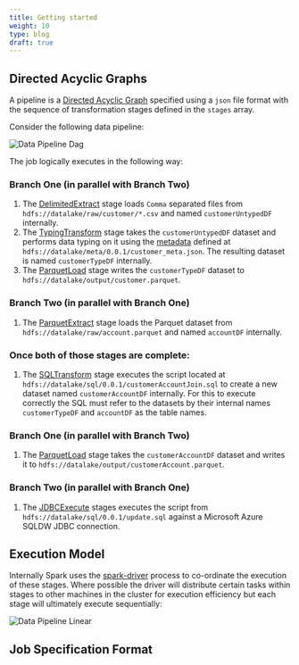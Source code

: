 ```yaml
---
title: Getting started
weight: 10
type: blog
draft: true
---
```


## Directed Acyclic Graphs

A pipeline is a [Directed Acyclic Graph](https://en.wikipedia.org/wiki/Directed_acyclic_graph) specified using a `json` file format with the sequence of transformation stages defined in the `stages` array.

Consider the following data pipeline:

![Data Pipeline Dag](/img/drawio_pipeline_dag.png)

The job logically executes in the following way:

### Branch One (in parallel with Branch Two)

1. The [DelimitedExtract](../extract/#delimitedextract) stage loads `Comma` separated files from `hdfs://datalake/raw/customer/*.csv` and named `customerUntypedDF` internally.
1. The [TypingTransform](../transform/#typingtransform) stage takes the `customerUntypedDF` dataset and performs data typing on it using the [metadata](../metadata/) defined at `hdfs://datalake/meta/0.0.1/customer_meta.json`. The resulting dataset is named `customerTypeDF` internally. 
1. The [ParquetLoad](../load/#parquetload) stage writes the `customerTypeDF` dataset to `hdfs://datalake/output/customer.parquet`.

### Branch Two (in parallel with Branch One)

1. The [ParquetExtract](../extract/#parquetextract) stage loads the Parquet dataset from `hdfs://datalake/raw/account.parquet` and named `accountDF` internally.

### Once both of those stages are complete:

1. The [SQLTransform](../transform/#sqltransform) stage executes the script located at `hdfs://datalake/sql/0.0.1/customerAccountJoin.sql` to create a new dataset named `customerAccountDF` internally. For this to execute correctly the SQL must refer to the datasets by their internal names `customerTypeDF` and `accountDF` as the table names.

### Branch One (in parallel with Branch Two)

1. The [ParquetLoad](../load/#parquetload) stage takes the `customerAccountDF` dataset and writes it to `hdfs://datalake/output/customerAccount.parquet`.

### Branch Two (in parallel with Branch One)

1. The [JDBCExecute](../execute/#jdbcexecute) stages executes the script from `hdfs://datalake/sql/0.0.1/update.sql` against a Microsoft Azure SQLDW JDBC connection.

## Execution Model

Internally Spark uses the [spark-driver](https://spark.apache.org/docs/latest/cluster-overview.html#cluster-mode-overview) process to co-ordinate the execution of these stages. Where possible the driver will distribute certain tasks within stages to other machines in the cluster for execution efficiency but each stage will ultimately execute sequentially: 

![Data Pipeline Linear](/img/drawio_pipeline_linear.png)

## Job Specification Format